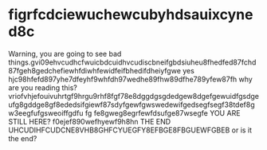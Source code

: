 # figrfcdciewuchewcubyhdsauixcyned8c
Warning, you are going to see bad things.gvi09ehvcudhcfwuicbdcuidhvcudiscbneifgbdsiuheu8fhedfed87fchd87fgeh8gedchefiewhfdiwhfewidfeifbhedifdheiyfgwe  yes hjc98hfefd897yhe7dfeyhf9whfdh97wedhe89fhw89dfhe789yfew87fh why are you reading this? vriofvhjefouivuhrtgf9hrgu9rhf8fgf78e8dggdgsgdedgew8dgefgewuidfgsdgeufg8gddge8gf8ededsifgiewf87sdyfgewfgwswedewifgedsegfsegf38tdef8gw3eegfufgsweoiffgdfu fg fe8gweg8egrfewfdsufge87wsegfe YOU ARE STILL HERE? f0ejef890wefhyewf9h8hn THE END UHCUDIHFCUDCNE8VHB8GHFCYUEGFY8EFBGE8FBGUEWFGBEB or is it the end?
